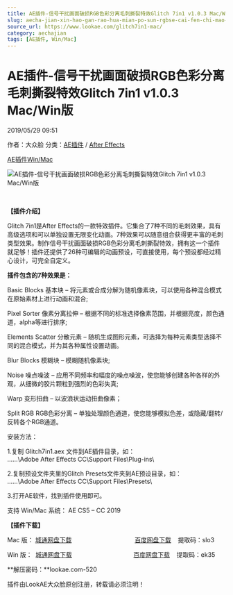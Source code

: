 ```yaml
---
title: AE插件-信号干扰画面破损RGB色彩分离毛刺撕裂特效Glitch 7in1 v1.0.3 Mac/Win版
slug: aecha-jian-xin-hao-gan-rao-hua-mian-po-sun-rgbse-cai-fen-chi-mao-ci-si-lie-te-xiao-glitch-7in1-v1-0-3-mac-winban
source_url: https://www.lookae.com/glitch7in1-mac/
category: aechajian
tags: [AE插件, Win/Mac]
---
```

# AE插件-信号干扰画面破损RGB色彩分离毛刺撕裂特效Glitch 7in1 v1.0.3 Mac/Win版

2019/05/29 09:51

作者：大众脸
分类：[AE插件](https://www.lookae.com/after-effects/aechajian/) / [After Effects](https://www.lookae.com/after-effects/)

[AE插件](https://www.lookae.com/tag/ae%e6%8f%92%e4%bb%b6/)[Win/Mac](https://www.lookae.com/tag/winmac/)

![AE插件-信号干扰画面破损RGB色彩分离毛刺撕裂特效Glitch 7in1 v1.0.3 Mac/Win版](https://www.lookae.com/wp-content/uploads/2019/05/Glitch-7in1-.jpg "AE插件-信号干扰画面破损RGB色彩分离毛刺撕裂特效Glitch 7in1 v1.0.3 Mac/Win版-LookAE.com")

[﻿](https://cloud.video.taobao.com//play/u/705956171/p/1/e/6/t/1/226180115074.mp4)

**【插件介绍】**

Glitch 7in1是After Effects的一款特效插件。它集合了7种不同的毛刺效果，具有高级选项和可以单独设置无限变化动画。7种效果可以随意组合获得更丰富的毛刺类型效果。制作信号干扰画面破损RGB色彩分离毛刺撕裂特效，拥有这一个插件就足够！插件还提供了26种可编辑的动画预设，可直接使用，每个预设都经过精心设计，可完全自定义。

**插件包含的7种效果是：**

Basic Blocks 基本块 – 将元素或合成分解为随机像素块，可以使用各种混合模式在原始素材上进行动画和混合;

Pixel Sorter 像素分离拉伸 – 根据不同的标准选择像素范围，并根据亮度，颜色通道，alpha等进行排序;

Elements Scatter 分散元素 – 随机生成图形元素，可选择为每种元素类型选择不同的混合模式，并为其各种属性设置动画。

Blur Blocks 模糊块 – 模糊随机像素块;

Noise 噪点噪波 – 应用不同频率和幅度的噪点噪波，使您能够创建各种各样的外观，从细微的胶片颗粒到强烈的色彩失真;

Warp 变形扭曲 – 以波浪状运动扭曲像素；

Split RGB RGB色彩分离 – 单独处理颜色通道，使您能够模拟色差，或隐藏/翻转/反转各个RGB通道。

安装方法：

1.复制 Glitch7in1.aex 文件到AE插件目录，如：  
……\Adobe After Effects CC\Support Files\Plug-ins\

2.复制预设文件夹里的Glitch Presets文件夹到AE预设目录，如：  
……\Adobe After Effects CC\Support Files\Presets\

3.打开AE软件，找到插件使用即可。

支持 Win/Mac 系统： AE CS5 – CC 2019

**【插件下载】**

Mac 版： [城通网盘下载](https://lookae.ctfile.com/fs/680462-376092028)                                     [百度网盘下载](https://pan.baidu.com/s/1MoHgEHvYlP6aalBWjGCTVg)    提取码：slo3

Win 版：  [城通网盘下载](https://lookae.ctfile.com/fs/680462-374480200)                                    [百度网盘下载](https://pan.baidu.com/s/173NyTh1cYIta3bySejlx3w)    提取码：ek35

**解压密码：**lookae.com-520

插件由LookAE大众脸原创注册，转载请必须注明！
